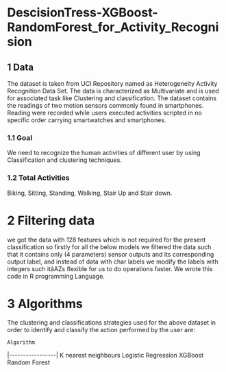# DescisionTress-XGBoost-RandomForest_for_Activity_Recognision

## 1 Data
  
The dataset is taken from UCI Repository named as Heterogeneity Activity Recognition
Data Set. The data is characterized as Multivariate and is used for associated task like
Clustering and classification.
The dataset contains the readings of two motion sensors commonly found in smartphones.
Reading were recorded while users executed activities scripted in no specific
order carrying smartwatches and smartphones.

### 1.1 Goal
We need to recognize the human activities of different user by using Classification and
clustering techniques.

### 1.2 Total Activities
Biking, Sitting, Standing, Walking, Stair Up and Stair down.

# 2 Filtering data
we got the data with 128 features which is not required for the present classification
so firstly for all the below models we filtered the data such that it contains only (4
parameters) sensor outputs and its corresponding output label, and instead of data with
char labels we modify the labels with integers such itâAZs flexible for us to do operations
faster. We wrote this code in R programming Language.

# 3 Algorithms
The clustering and classifications strategies used for the above dataset in order to identify
and classify the action performed by the user are:

    Algorithm
|-----------------|
K nearest neighbours
Logistic Regression
XGBoost
Random Forest
